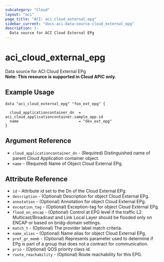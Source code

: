 ```yaml
---
subcategory: "Cloud"
layout: "aci"
page_title: "ACI: aci_cloud_external_epg"
sidebar_current: "docs-aci-data-source-cloud_external_epg"
description: |-
  Data source for ACI Cloud External EPg
---
```


# aci_cloud_external_epg #
Data source for ACI Cloud External EPg  
<b>Note: This resource is supported in Cloud APIC only.</b>
## Example Usage ##

```hcl
data "aci_cloud_external_epg" "foo_ext_epg" {

  cloud_applicationcontainer_dn  = aci_cloud_applicationcontainer.sample_app.id
  name                           = "dev_ext_epg"
}
```
## Argument Reference ##
* `cloud_applicationcontainer_dn` - (Required) Distinguished name of parent Cloud Application container object.
* `name` - (Required) Name of Object Cloud External EPg.



## Attribute Reference

* `id` - Attribute id set to the Dn of the Cloud External EPg.
* `description` - (Optional) Description for object Cloud External EPg.
* `annotation` - (Optional) Annotation for object Cloud External EPg.
* `exception_tag` - (Optional) Exception-tag for object Cloud External EPg.
* `flood_on_encap` - (Optional) Control at EPG level if the traffic L2 Multicast/Broadcast and Link Local Layer should be flooded only on ENCAP or based on bridg-domain settings.
* `match_t` - (Optional) The provider label match criteria. 
* `name_alias` - (Optional) Name alias for object Cloud External EPg.
* `pref_gr_memb` - (Optional) Represents parameter used to determine if EPg is part of a group that does not a contract for communication.
* `prio` - (Optional) QOS priority class id.
* `route_reachability` - (Optional) Route reachability for this EPG.
